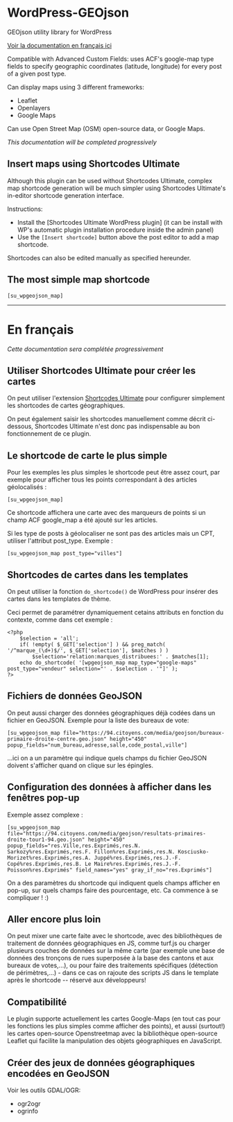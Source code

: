 # WordPress-GEOjson
GEOjson utility library for WordPress

[Voir la documentation en français ici](https://github.com/Celyan-SAS/WordPress-GEOjson/wiki)

Compatible with Advanced Custom Fields: uses ACF's google-map type fields to specify geographic coordinates (latitude, longitude) for every post of a given post type.

Can display maps using 3 different frameworks:
- Leaflet
- Openlayers
- Google Maps

Can use Open Street Map (OSM) open-source data, or Google Maps.

_This documentation will be completed progressively_

## Insert maps using Shortcodes Ultimate

Although this plugin can be used without Shortcodes Ultimate, complex map shortcode generation will be much simpler using Shortcodes Ultimate's in-editor shortcode generation interface.

Instructions:
- Install the [Shortcodes Ultimate WordPress plugin] (it can be install with WP's automatic plugin installation procedure inside the admin panel)
- Use the `[Insert shortcode]` button above the post editor to add a map shortcode.

Shortcodes can also be edited manually as specified hereunder.

## The most simple map shortcode

`[su_wpgeojson_map]`

----------------------
# En français

_Cette documentation sera complétée progressivement_

## Utiliser Shortcodes Ultimate pour créer les cartes

On peut utiliser l'extension [Shortcodes Ultimate](https://fr.wordpress.org/plugins/shortcodes-ultimate/) pour configurer simplement les shortcodes de cartes géographiques.

On peut également saisir les shortcodes manuellement comme décrit ci-dessous, Shortcodes Ultimate n'est donc pas indispensable au bon fonctionnement de ce plugin.

## Le shortcode de carte le plus simple

Pour les exemples les plus simples le shortcode peut être assez court, par exemple pour afficher tous les points correspondant à des articles géolocalisés :

`[su_wpgeojson_map]`

Ce shortcode affichera une carte avec des marqueurs de points si un champ ACF google_map a été ajouté sur les articles.

Si les type de posts à géolocaliser ne sont pas des articles mais un CPT, utiliser l'attribut post_type. Exemple :

`[su_wpgeojson_map post_type="villes"]`

## Shortcodes de cartes dans les templates

On peut utiliser la fonction `do_shortcode()` de WordPress pour insérer des cartes dans les templates de thème.

Ceci permet de paramétrer dynamiquement cetains attributs en fonction du contexte, comme dans cet exemple :

~~~
<?php
    $selection = 'all';
    if( !empty( $_GET['selection'] ) && preg_match( '/^marque_(\d+)$/', $_GET['selection'], $matches ) )
        $selection='relation:marques_distribuees:' . $matches[1];
    echo do_shortcode( '[wpgeojson_map map_type="google-maps" post_type="vendeur" selection="' . $selection . '"]' );
?>
~~~

## Fichiers de données GeoJSON

On peut aussi charger des données géographiques déjà codées dans un fichier en GeoJSON. Exemple pour la liste des bureaux de vote:

`[su_wpgeojson_map file="https://94.citoyens.com/media/geojson/bureaux-primaire-droite-centre.geo.json" height="450" popup_fields="num_bureau,adresse,salle,code_postal,ville"]`

...ici on a un paramètre qui indique quels champs du fichier GeoJSON doivent s'afficher quand on clique sur les épingles.

## Configuration des données à afficher dans les fenêtres pop-up

Exemple assez complexe :

`[su_wpgeojson_map file="https://94.citoyens.com/media/geojson/resultats-primaires-droite-tour1-94.geo.json" height="450" popup_fields="res.Ville,res.Exprimés,res.N. Sarkozy%res.Exprimés,res.F. Fillon%res.Exprimés,res.N. Kosciusko-Morizet%res.Exprimés,res.A. Juppé%res.Exprimés,res.J.-F. Copé%res.Exprimés,res.B. Le Maire%res.Exprimés,res.J.-F. Poisson%res.Exprimés" field_names="yes" gray_if_no="res.Exprimés"]`

On a des paramètres du shortcode qui indiquent quels champs afficher en pop-up, sur quels champs faire des pourcentage, etc. Ca commence à se compliquer ! :)

## Aller encore plus loin

On peut mixer une carte faite avec le shortcode, avec des bibliothèques de traitement de données géographiques en JS, 
comme turf.js ou charger plusieurs couches de données sur la même carte 
(par exemple une base de données des tronçons de rues superposée à la base des cantons et aux bureaux de votes,...), 
ou pour faire des traitements spécifiques (détection de périmètres,...)  - 
dans ce cas on rajoute des scripts JS dans le template après le shortcode -- réservé aux développeurs!

## Compatibilité

Le plugin supporte actuellement les cartes Google-Maps (en tout cas pour les fonctions les plus simples 
comme afficher des points), et aussi (surtout!) les cartes open-source Openstreetmap avec la bibliothèque open-source 
Leaflet qui facilite la manipulation des objets géographiques en JavaScript.

## Créer des jeux de données géographiques encodées en GeoJSON

Voir les outils GDAL/OGR:

- ogr2ogr
- ogrinfo

